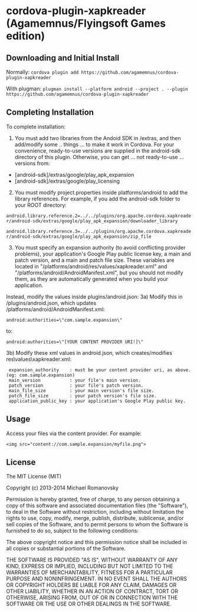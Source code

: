 cordova-plugin-xapkreader (Agamemnus/Flyingsoft Games edition)
================================================================

Downloading and Initial Install
---------------------------------

Normally:
``cordova plugin add https://github.com/agamemnus/cordova-plugin-xapkreader``

With plugman:
``plugman install --platform android --project . --plugin https://github.com/agamemnus/cordova-plugin-xapkreader``


Completing Installation
------------------------

 To complete installation:
 
 1) You must add two libraries from the Andoid SDK in /extras, and then add/modify some .. things ... to make it work in Cordova.
 For your convenience, ready-to-use versions are supplied in the android-sdk directory of this plugin.
 Otherwise, you can get ... not ready-to-use ... versions from:
  * [android-sdk]/extras/google/play_apk_expansion
  * [android-sdk]/extras/google/play_licensing
 
 2) You must modify project.properties inside platforms/android to add the library references. For example, if you add the android-sdk
 folder to your ROOT directory:

 ``android.library.reference.2=../../plugins/org.apache.cordova.xapkreader/android-sdk/extras/google/play_apk_expansion/downloader_library``
 
 ``android.library.reference.3=../../plugins/org.apache.cordova.xapkreader/android-sdk/extras/google/play_apk_expansion/zip_file``
 
 3) You must specify an expansion authority (to avoid conflicting provider problems), your application's Google Play public license key,
 a main and patch version, and a main and patch file size. These variables are located in "/platforms/android/res/values/xapkreader.xml"
 and "/platforms/android/AndroidManifest.xml", but you should not modify them, as they are automatically generated when you build your application.
 
 Instead, modify the values inside plugins/android.json:
 3a) Modify this in /plugins/android.json, which updates /platforms/android/AndroidManifest.xml:
 
 ``android:authorities=\"com.sample.expansion\"``
 
 to:
 
 ``android:authorities=\"[YOUR CONTENT PROVIDER URI!]\"``
 
 3b) Modify these xml values in android.json, which creates/modifies res\values\xapkreader.xml:
````
 expansion_authority    : must be your content provider uri, as above. (eg: com.sample.expansion)
 main_version           : your file's main version.
 patch_version          : your file's patch version.
 main_file_size         : your main version's file size.
 patch_file_size        : your patch version's file size.
 application_public_key : your application's Google Play public key.
````

Usage
------

 Access your files via the content provider. For example:
 
 ``<img src="content://com.sample.expansion/myfile.png">``


License
---------

The MIT License (MIT)

Copyright (c) 2013-2014 Michael Romanovsky

Permission is hereby granted, free of charge, to any person obtaining a copy of this software and associated documentation files (the "Software"), to deal in the Software without restriction, including without limitation the rights to use, copy, modify, merge, publish, distribute, sublicense, and/or sell copies of the Software, and to permit persons to whom the Software is furnished to do so, subject to the following conditions:

The above copyright notice and this permission notice shall be included in all copies or substantial portions of the Software.

THE SOFTWARE IS PROVIDED "AS IS", WITHOUT WARRANTY OF ANY KIND, EXPRESS OR IMPLIED, INCLUDING BUT NOT LIMITED TO THE WARRANTIES OF MERCHANTABILITY, FITNESS FOR A PARTICULAR PURPOSE AND NONINFRINGEMENT. IN NO EVENT SHALL THE AUTHORS OR COPYRIGHT HOLDERS BE LIABLE FOR ANY CLAIM, DAMAGES OR OTHER LIABILITY, WHETHER IN AN ACTION OF CONTRACT, TORT OR OTHERWISE, ARISING FROM, OUT OF OR IN CONNECTION WITH THE SOFTWARE OR THE USE OR OTHER DEALINGS IN THE SOFTWARE.
